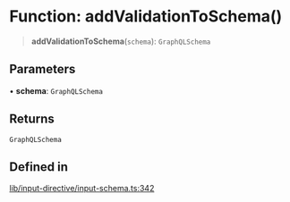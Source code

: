 # Function: addValidationToSchema()

> **addValidationToSchema**(`schema`): `GraphQLSchema`

## Parameters

• **schema**: `GraphQLSchema`

## Returns

`GraphQLSchema`

## Defined in

[lib/input-directive/input-schema.ts:342](https://github.com/andreisergiu98/baeta/blob/277f62f15bfdecc05d507a84e60b62e5bc08a747/packages/core/lib/input-directive/input-schema.ts#L342)
